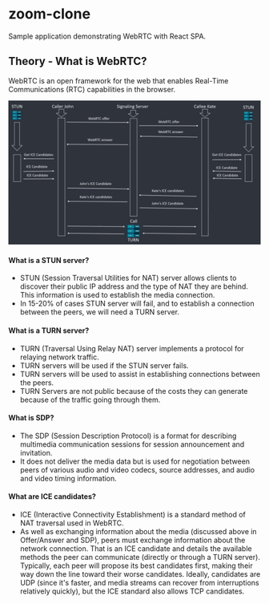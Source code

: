 # zoom-clone

Sample application demonstrating WebRTC with React SPA.

## Theory - What is **WebRTC**?

WebRTC is an open framework for the web that enables Real-Time Communications (RTC) capabilities in the browser.

![alt](./diagrams/webrtc-establish-peer-connection-diagram.png)

#### What is a **STUN** server?

- STUN (Session Traversal Utilities for NAT) server allows clients to discover their public IP address and the type of NAT they are behind. This information is used to establish the media connection.
- In 15-20% of cases STUN server will fail, and to establish a connection between the peers, we will need a TURN server.

#### What is a **TURN** server?

- TURN (Traversal Using Relay NAT) server implements a protocol for relaying network traffic.
- TURN servers will be used if the STUN server fails.
- TURN servers will be used to assist in establishing connections between the peers.
- TURN Servers are not public because of the costs they can generate because of the traffic going through them.

#### What is **SDP**?

- The SDP (Session Description Protocol) is a format for describing multimedia communication sessions for session announcement and invitation.
- It does not deliver the media data but is used for negotiation between peers of various audio and video codecs, source addresses, and audio and video timing information.

#### What are **ICE** candidates?

- ICE (Interactive Connectivity Establishment) is a standard method of NAT traversal used in WebRTC.
- As well as exchanging information about the media (discussed above in Offer/Answer and SDP), peers must exchange information about the network connection. That is an ICE candidate and details the available methods the peer can communicate (directly or through a TURN server). Typically, each peer will propose its best candidates first, making their way down the line toward their worse candidates. Ideally, candidates are UDP (since it's faster, and media streams can recover from interruptions relatively quickly), but the ICE standard also allows TCP candidates.
